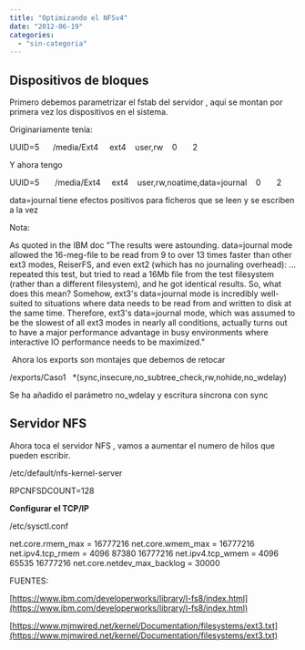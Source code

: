 ```yaml
---
title: "Optimizando el NFSv4"
date: "2012-06-19"
categories: 
  - "sin-categoria"
---
```


## Dispositivos de bloques

Primero debemos parametrizar el fstab del servidor , aquí se montan por primera vez los dispositivos en el sistema.

Originariamente tenía:

UUID=5      /media/Ext4     ext4    user,rw    0       2

Y ahora tengo

UUID=5       /media/Ext4     ext4    user,rw,noatime,data=journal    0       2

data=journal tiene efectos positivos para ficheros que se leen y se escriben a la vez

Nota:

As quoted in the IBM doc "The results were astounding. data=journal mode allowed the 16-meg-file to be read from 9 to over 13 times faster than other ext3 modes, ReiserFS, and even ext2 (which has no journaling overhead): ... repeated this test, but tried to read a 16Mb file from the test filesystem (rather than a different filesystem), and he got identical results. So, what does this mean? Somehow, ext3's data=journal mode is incredibly well-suited to situations where data needs to be read from and written to disk at the same time. Therefore, ext3's data=journal mode, which was assumed to be the slowest of all ext3 modes in nearly all conditions, actually turns out to have a major performance advantage in busy environments where interactive IO performance needs to be maximized."

 Ahora los exports son montajes que debemos de retocar

/exports/Caso1   \*(sync,insecure,no\_subtree\_check,rw,nohide,no\_wdelay)

Se ha añadido el parámetro no\_wdelay y escritura síncrona con sync

## Servidor NFS

Ahora toca el servidor NFS , vamos a aumentar el numero de hilos que pueden escribir.

/etc/default/nfs-kernel-server

RPCNFSDCOUNT=128

**Configurar el TCP/IP**

/etc/sysctl.conf

net.core.rmem\_max = 16777216
net.core.wmem\_max = 16777216
net.ipv4.tcp\_rmem = 4096 87380 16777216
net.ipv4.tcp\_wmem = 4096 65535 16777216
net.core.netdev\_max\_backlog = 30000

FUENTES:

[https://www.ibm.com/developerworks/library/l-fs8/index.html](https://www.ibm.com/developerworks/library/l-fs8/index.html)

[https://www.mjmwired.net/kernel/Documentation/filesystems/ext3.txt](https://www.mjmwired.net/kernel/Documentation/filesystems/ext3.txt)
